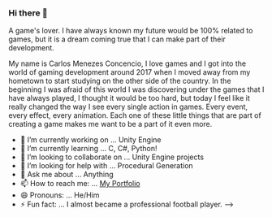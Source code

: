 ### Hi there 👋
<p>A game's lover. I have always known my future would be 100% related to games, but it is a dream coming true that I can make part of their development.</p>

<p>My name is Carlos Menezes Concencio, I love games and I got into the world of gaming development around 2017 when I moved away from my hometown to start studying on the other side of the country. In the beginning I was afraid of this world I was discovering under the games that I have always played, I thought it would be too hard, but today I feel like it really changed the way I see every single action in games. Every event, every effect, every animation. Each one of these little things that are part of creating a game makes me want to be a part of it even more.<p/>

- 🔭 I’m currently working on ... Unity Engine
- 🌱 I’m currently learning ... C, C#, Python!
- 👯 I’m looking to collaborate on ... Unity Engine projects
- 🤔 I’m looking for help with ... Procedural Generation
- 💬 Ask me about ... Anything
- 📫 How to reach me: ... [My Portfolio](https://carlosmenezeswix.wixsite.com/portfolio)
- 😄 Pronouns: ... He/Him
- ⚡ Fun fact: ... I almost became a professional football player.
-->
